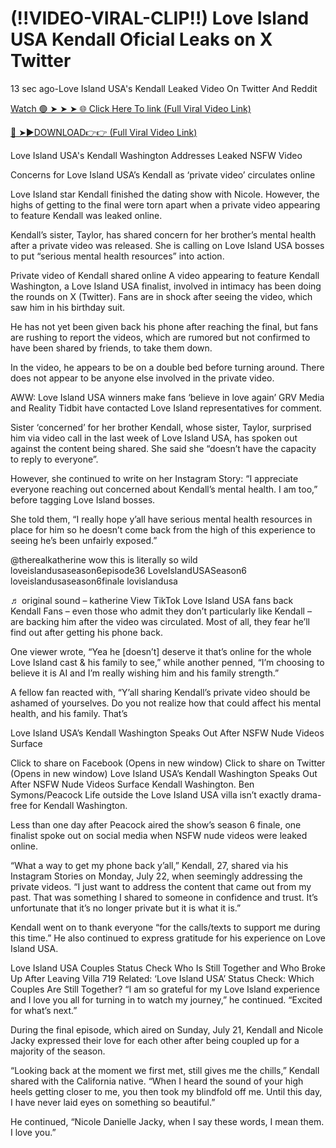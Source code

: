 # (!!VIDEO-VIRAL-CLIP!!) Love Island USA Kendall Oficial Leaks on X Twitter

13 sec ago-Love Island USA's Kendall Leaked Video On Twitter And Reddit

[Watch 🟢 ➤ ➤ ➤ 🌐 Click Here To link (Full Viral Video Link)](https://www.postzo.store/videos/2024/07/21/kendall-from-love-island-usa-leaked-video-sparks-controversy-on-reddit.html)

[🔴 ➤►DOWNLOAD👉👉 (Full Viral Video Link)](https://www.postzo.store/videos/2024/07/21/kendall-from-love-island-usa-leaked-video-sparks-controversy-on-reddit.html)

Love Island USA's Kendall Washington Addresses Leaked NSFW Video

Concerns for Love Island USA’s Kendall as ‘private video’ circulates online

Love Island star Kendall finished the dating show with Nicole. However, the highs of getting to the final were torn apart when a private video appearing to feature Kendall was leaked online.

Kendall’s sister, Taylor, has shared concern for her brother’s mental health after a private video was released. She is calling on Love Island USA bosses to put “serious mental health resources” into action.

Private video of Kendall shared online
A video appearing to feature Kendall Washington, a Love Island USA finalist, involved in intimacy has been doing the rounds on X (Twitter). Fans are in shock after seeing the video, which saw him in his birthday suit.

He has not yet been given back his phone after reaching the final, but fans are rushing to report the videos, which are rumored but not confirmed to have been shared by friends, to take them down.

In the video, he appears to be on a double bed before turning around. There does not appear to be anyone else involved in the private video.

AWW: Love Island USA winners make fans ‘believe in love again’
GRV Media and Reality Tidbit have contacted Love Island representatives for comment.

Sister ‘concerned’ for her brother
Kendall, whose sister, Taylor, surprised him via video call in the last week of Love Island USA, has spoken out against the content being shared. She said she “doesn’t have the capacity to reply to everyone”.

However, she continued to write on her Instagram Story: “I appreciate everyone reaching out concerned about Kendall’s mental health. I am too,” before tagging Love Island bosses.

She told them, “I really hope y’all have serious mental health resources in place for him so he doesn’t come back from the high of this experience to seeing he’s been unfairly exposed.”

@therealkatherine
wow this is literally so wild loveislandusaseason6episode36 LoveIslandUSASeason6 loveislandusaseason6finale lovislandusa

♬ original sound – katherine
View TikTok
Love Island USA fans back Kendall
Fans – even those who admit they don’t particularly like Kendall – are backing him after the video was circulated. Most of all, they fear he’ll find out after getting his phone back.

One viewer wrote, “Yea he [doesn’t] deserve it that’s online for the whole Love Island cast & his family to see,” while another penned, “I’m choosing to believe it is AI and I’m really wishing him and his family strength.”

A fellow fan reacted with, “Y’all sharing Kendall’s private video should be ashamed of yourselves. Do you not realize how that could affect his mental health, and his family. That’s

Love Island USA’s Kendall Washington Speaks Out After NSFW Nude Videos Surface

Click to share on Facebook (Opens in new window)
Click to share on Twitter (Opens in new window)
Love Island USA’s Kendall Washington Speaks Out After NSFW Nude Videos Surface
Kendall Washington. Ben Symons/Peacock
Life outside the Love Island USA villa isn’t exactly drama-free for Kendall Washington.

Less than one day after Peacock aired the show’s season 6 finale, one finalist spoke out on social media when NSFW nude videos were leaked online.

“What a way to get my phone back y’all,” Kendall, 27, shared via his Instagram Stories on Monday, July 22, when seemingly addressing the private videos. “I just want to address the content that came out from my past. That was something I shared to someone in confidence and trust. It’s unfortunate that it’s no longer private but it is what it is.”

Kendall went on to thank everyone “for the calls/texts to support me during this time.” He also continued to express gratitude for his experience on Love Island USA.

Love Island USA Couples Status Check Who Is Still Together and Who Broke Up After Leaving Villa 719
Related: ‘Love Island USA’ Status Check: Which Couples Are Still Together?
“I am so grateful for my Love Island experience and I love you all for turning in to watch my journey,” he continued. “Excited for what’s next.”

During the final episode, which aired on Sunday, July 21, Kendall and Nicole Jacky expressed their love for each other after being coupled up for a majority of the season.

“Looking back at the moment we first met, still gives me the chills,” Kendall shared with the California native. “When I heard the sound of your high heels getting closer to me, you then took my blindfold off me. Until this day, I have never laid eyes on something so beautiful.”

He continued, “Nicole Danielle Jacky, when I say these words, I mean them. I love you.”
